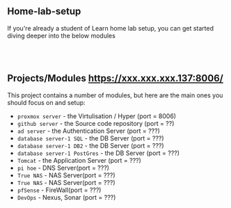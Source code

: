 ## Home-lab-setup

If you're already a student of Learn home lab setup, you can get started diving deeper into the below modules </br></br>

</br>

## Projects/Modules https://xxx.xxx.xxx.137:8006/
This project contains a number of modules, but here are the main ones you should focus on and setup: 
- `proxmox server` - the Virtulisation / Hyper (port = 8006)
- `github server` - the Source code repository (port = ??)
- `ad server` - the Authentication Server (port = ???)
- `database server-1 SQL` - the DB Server  (port = ???)
- `database server-1 DB2` - the DB Server  (port = ???)
- `database server-1 PostGres` - the DB Server  (port = ???)
- `Tomcat` - the Application Server  (port = ???)
- `pi hoe` - DNS Server(port = ???)
- `True NAS` - NAS Server(port = ???)
- `True NAS` - NAS Server(port = ???)
- `pfSense` - FireWall(port = ???)
- `DevOps` - Nexus, Sonar (port = ???)

